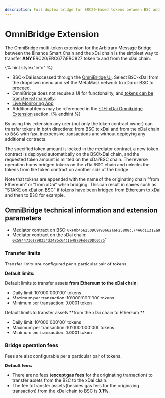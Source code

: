 ```yaml
---
description: Full duplex bridge for ERC20-based tokens between BSC and xDai
---
```


# OmniBridge Extension

The OmniBridge multi-token extension for the Arbitrary Message Bridge between the Binance Smart Chain and the xDai chain is the simplest way to transfer **ANY** ERC20/ERC677/ERC827 token to and from the xDai chain.

{% hint style="info" %}
* BSC-xDai isaccessed through the [OmniBridge UI](https://omni.xdaichain.com/bridge). Select BSC-xDai from the dropdown menu and set the MetaMask network to xDai or BSC to proceed.
* OmniBridge does not require a UI for functionality, and[ tokens can be transferred manually](manual-tokens-transfer.md).
* [Live Monitoring App](https://alm-bsc-xdai.herokuapp.com)
* Additional items may be referenced in the [ETH-xDai Omnibridge Extension ](../../eth-xdai-amb-bridge/multi-token-extension/)section.
{% endhint %}

By using this extension any user (not only the token contract owner) can transfer tokens in both directions: from BSC to xDai and from the xDai chain to BSC with fast, inexpensive transactions and without deploying any additional contracts.

The specified token amount is locked in the mediator contract, a new token contract is deployed automatically on the BSC/xDai chain, and the requested token amount is minted on the xDai/BSC chain. The reverse operation burns bridged tokens on the xDai/BSC chain and unlocks the tokens from the token contract on another side of the bridge.

Note that tokens are appended with the name of the originating chain "from Ethereum" or "from xDai" when bridging. This can result in names such as "[STAKE on xDai on BSC](https://www.bscscan.com/token/0x24e5cf4a0577563d4e7761d14d53c8d0b504e337)" if tokens have been bridged from Ethereum to xDai and then to BSC for example.

## OmniBridge technical information and extension parameters

* Mediator contract on BSC: [`0xF0b456250DC9990662a6F25808cC74A6d1131Ea9`](https://bscscan.com/address/0xF0b456250DC9990662a6F25808cC74A6d1131Ea9)
* Mediator contract on the xDai chain: [`0x59447362798334d3485c64D1e4870Fde2DDC0d75`](https://blockscout.com/xdai/mainnet/address/0x59447362798334d3485c64D1e4870Fde2DDC0d75/transactions)``

### Transfer limits

Transfer limits are configured per a particular pair of tokens.

**Default limits:**

Default limits to transfer assets **from Ethereum to the xDai chain**:

* Daily limit: 10'000'000'001 tokens
* Maximum per transaction: 10'000'000'000 tokens
* Minimum per transaction: 0.0001 token

Default limits to transfer assets **from the xDai chain to Ethereum **

* Daily limit: 10'000'000'001 tokens
* Maximum per transaction: 10'000'000'000 tokens
* Minimum per transaction: 0.0001 token

### Bridge operation fees

Fees are also configurable per a particular pair of tokens.

**Default fees:**

* There are no fees (**except gas fees** for the originating transaction) to transfer assets from the BSC to the xDai chain.
* The fee to transfer assets (besides gas fees for the originating transaction) from the xDai chain to BSC is **0.1%**.

